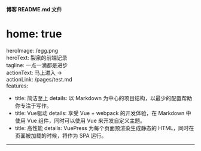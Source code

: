 **博客 README.md 文件**  
# home: true  
heroImage: /egg.png  
heroText: 裂泉的前端记录  
tagline: 一点一滴都是进步  
actionText: 马上进入 →  
actionLink: /pages/test.md  
features:
- title: 简洁至上
  details: 以 Markdown 为中心的项目结构，以最少的配置帮助你专注于写作。
- title: Vue驱动
  details: 享受 Vue + webpack 的开发体验，在 Markdown 中使用 Vue 组件，同时可以使用 Vue 来开发自定义主题。
- title: 高性能
  details: VuePress 为每个页面预渲染生成静态的 HTML，同时在页面被加载的时候，将作为 SPA 运行。
---
